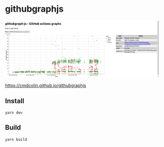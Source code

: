 # githubgraphjs

![](img/1.png)

https://cmdcolin.github.io/githubgraphjs

## Install

    yarn dev

## Build

    yarn build
